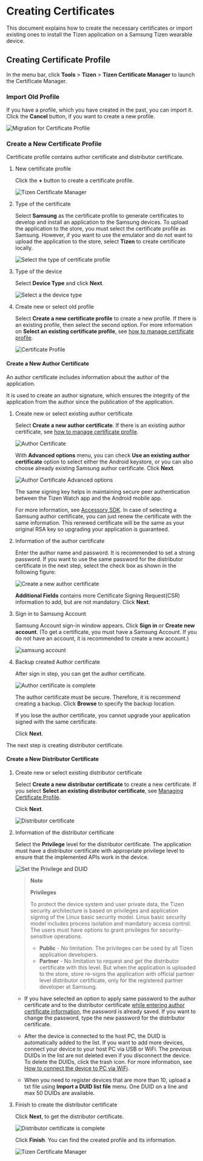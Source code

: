 # Creating Certificates

This document explains how to create the necessary certificates or import existing ones to install the Tizen application on a Samsung Tizen wearable device.

## Creating Certificate Profile

In the menu bar, click **Tools** > **Tizen** > **Tizen Certificate Manager** to launch the Certificate Manager.

### Import Old Profile

If you have a profile, which you have created in the past, you can import it. Click the **Cancel** button, if you want to create a new profile.

![Migration for Certificate Profile](media/certification_guide3.png)

### Create a New Certificate Profile

Certificate profile contains author certificate and distributor certificate.

1. New certificate profile

    Click the **+** button to create a certificate profile.

    ![Tizen Certificate Manager](media/certification_guide4.png)

2. Type of the certificate

    Select **Samsung** as the certificate profile to generate certificates to develop and install an application to the Samsung devices. To upload the application to the store, you must select the certificate profile as Samsung.
    However, if you want to use the emulator and do not want to upload the application to the store, select **Tizen** to create certificate locally.

    ![Select the type of certificate profile](media/certification_guide5.png)

3. Type of the device

    Select **Device Type** and click **Next**.

    ![Select a the device type](media/certification_guide6.png)

4. <a name="create_new_or_select_old_profile"></a>Create new or select old profile

    Select **Create a new certificate profile** to create a new profile. If there is an existing profile, then select the second option. For more information on **Select an existing certificate profile**, see [how to manage certificate profile](managing-certificate-profile.md).

    ![Certificate Profile](media/certification_guide7.png)

#### Create a New Author Certificate

An author certificate includes information about the author of the application.

It is used to create an author signature, which ensures the integrity of the application from the author since the publication of the application.

1. Create new or select existing author certificate

    Select **Create a new author certificate**. If there is an existing author certificate, see [how to manage certificate profile](managing-certificate-profile.md).

    ![Author Certificate](media/certification_guide8.png)

    With **Advanced options** menu, you can check **Use an existing author certificate** option to select either the Android keystore, or you can also choose already existing Samsung author certificate. Click **Next**.

    ![Author Certificate Advanced options](media/certification_guide8-2.png)

    The same signing key helps in maintaining secure peer authentication between the Tizen Watch app and the Android mobile app.

    For more information, see [Accessory SDK](https://developer.samsung.com/galaxy/accessory). In case of selecting a Samsung author certificate, you can just renew the certificate with the same information. This renewed certificate will be the same as your original RSA key so upgrading your application is guaranteed.

2. <a name="information_of_the_author_certificate"></a>Information of the author certificate

    Enter the author name and password. It is recommended to set a strong password. If you want to use the same password for the distributor certificate in the next step, select the check box as shown in the following figure:

    ![Create a new author certificate](media/certification_guide9.png)

    **Additional Fields** contains more Certificate Signing Request(CSR) information to add, but are not mandatory.
    Click **Next**.

3. Sign in to Samsung Account

    Samsung Account sign-in window appears. Click **Sign in** or **Create new account**. (To get a certificate, you must have a Samsung Account. If you do not have an account, it is recommended to create a new account.)

    ![samsung account](media/certification_guide11.png)

4. Backup created Author certificate

    After sign in step, you can get the author certificate.

    ![Author certificate is complete](media/certification_guide12.png)

    The author certificate must be secure. Therefore, it is recommend creating a backup. Click **Browse** to specify the backup location.

    If you lose the author certificate, you cannot upgrade your application signed with the same certificate.

    Click **Next**.

The next step is creating distributor certificate.

#### Create a New Distributor Certificate

1. <a name="create_new_or_select_existing_distributor_certificate"></a>Create new or select existing distributor certificate

    Select **Create a new distributor certificate** to create a new certificate. If you select **Select an existing distributor certificate**, see [Managing Certificate Profile](managing-certificate-profile.md).

    Click **Next**.

    ![Distributor certificate](media/certification_guide13.png)

2. Information of the distributor certificate

    Select the **Privilege** level for the distributor certificate. The application must have a distributor certificate with appropriate privilege level to ensure that the implemented APIs work in the device.

    ![Set the Privilege and DUID](media/certification_guide15.png)

    > **Note**
    >
    > **Privileges**
    >
    > To protect the device system and user private data, the Tizen security architecture is based on privileges and application signing of the Linux basic security model. Linux  basic security model includes process isolation and mandatory access control. The users must have options to grant privileges for security-sensitive operations.
    >
    > - **Public** - No limitation. The privileges can be used by all Tizen application developers.
    > - **Partner** - No limitation to request and get the distributor certificate with this level. But when the application is uploaded to the store, store re-signs the application with official partner level distributor certificate, only for the registered partner developer at Samsung.

    - If you have selected an option to apply same password to the author certificate and to the distributor certificate [while entering author certificate information](#information_of_the_author_certificate), the password is already saved. If you want to change the password, type the new password for the distributor certificate.

    - After the device is connected to the host PC, the DUID is automatically added to the list. If you want to add more devices, connect your device to your host PC via USB or WiFi. The previous DUIDs in the list are not deleted even if you disconnect the device. To delete the DUIDs, click the trash icon. For more information, see [How to connect the device to PC via WiFi](../wearable-connection).

    - When you need to register devices that are more than 10, upload a txt file using **Import a DUID list file** menu. One DUID on a line and max 50 DUIDs are available.

3. Finish to create the distributor certificate

    Click **Next**, to get the distributor certificate.

    ![Distributor certificate is complete](media/certification_guide16.png)

    Click **Finish**. You can find the created profile and its information.

    ![Tizen Certificate Manager](media/certification_guide17.png)
